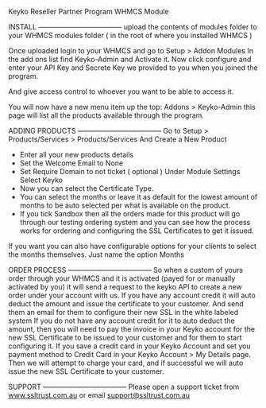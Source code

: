 Keyko Reseller Partner Program WHMCS Module

INSTALL
————————————
upload the contents of modules folder to your WHMCS modules folder ( in the root of where you installed WHMCS )

Once uploaded login to your WHMCS and go to Setup > Addon Modules
In the add ons list find Keyko-Admin and Activate it.
Now click configure and enter your API Key and Secrete Key we provided to you when you joined the program.

And give access control to whoever you want to be able to access it.

You will now have a new menu item up the top: Addons > Keyko-Admin
this page will list all the products available through the program.

ADDING PRODUCTS
————————————
Go to Setup > Products/Services > Products/Services
And Create a New Product
- Enter all your new products details
- Set the Welcome Email to None
- Set Require Domain to not ticket ( optional )
Under Module Settings Select Keyko
- Now you can select the Certificate Type.
- You can select the months or leave it as default for the lowest amount of months to be auto selected per what is available on the product.
- If you tick Sandbox then all the orders made for this product will go through our testing ordering system and you can see how the process works for ordering and configuring the SSL Certificates to get it issued.

If you want you can also have configurable options for your clients to select the months themselves. Just name the option Months


ORDER PROCESS
————————————
So when a custom of yours order through your WHMCS and it is activated (payed for or manually activated by you) it will send a request to the keyko API to create a new order under your account with us. If you have any account credit it will auto deduct the amount and issue the certificate to your customer. And send them an email for them to configure their new SSL in the white labeled system
If you do not have any account credit for it to auto deduct the amount, then you will need to pay the invoice in your Keyko account for the new SSL Certificate to be issued to your customer and for them to start configuring it.
If you save a credit card in your Keyko Account and set you payment method to Credit Card in your Keyko Account > My Details page. Then we will attempt to charge your card, and if successful we will auto issue the new SSL Certificate to your customer.


SUPPORT
————————————
Please open a support ticket from www.ssltrust.com.au or email support@ssltrust.com.au